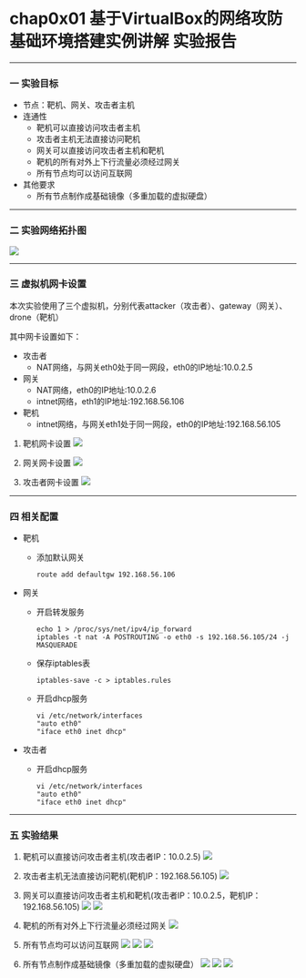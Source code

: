 # chap0x01 基于VirtualBox的网络攻防基础环境搭建实例讲解 实验报告 #

----------
### 一 实验目标 ###
- 节点：靶机、网关、攻击者主机
- 连通性
   - 靶机可以直接访问攻击者主机
   - 攻击者主机无法直接访问靶机
   - 网关可以直接访问攻击者主机和靶机
   - 靶机的所有对外上下行流量必须经过网关
   - 所有节点均可以访问互联网
- 其他要求
   - 所有节点制作成基础镜像（多重加载的虚拟硬盘）

----------
### 二 实验网络拓扑图
![](image/topological_graph.png)

----------
### 三 虚拟机网卡设置

本次实验使用了三个虚拟机，分别代表attacker（攻击者）、gateway（网关）、drone（靶机）


其中网卡设置如下：

- 攻击者
   - NAT网络，与网关eth0处于同一网段，eth0的IP地址:10.0.2.5
- 网关
   - NAT网络，eth0的IP地址:10.0.2.6
   - intnet网络，eth1的IP地址:192.168.56.106
- 靶机
   - intnet网络，与网关eth1处于同一网段，eth0的IP地址:192.168.56.105

1. 靶机网卡设置
![](image/drone_setting.PNG)

2. 网关网卡设置
![](image/gateway_setting.PNG)

3. 攻击者网卡设置
![](image/attacker_setting.PNG)

----------
### 四 相关配置
- 靶机
  - 添加默认网关

        route add defaultgw 192.168.56.106

- 网关
  - 开启转发服务  

        echo 1 > /proc/sys/net/ipv4/ip_forward  
        iptables -t nat -A POSTROUTING -o eth0 -s 192.168.56.105/24 -j MASQUERADE

  - 保存iptables表

        iptables-save -c > iptables.rules

  - 开启dhcp服务

        vi /etc/network/interfaces  
        "auto eth0"  
        "iface eth0 inet dhcp"

- 攻击者

   - 开启dhcp服务

         vi /etc/network/interfaces  
         "auto eth0"  
         "iface eth0 inet dhcp"

----------
### 五 实验结果 ###
1. 靶机可以直接访问攻击者主机(攻击者IP：10.0.2.5)
![](image/drone_ping_attacker.PNG)


2. 攻击者主机无法直接访问靶机(靶机IP：192.168.56.105)
![](image/attacker_ping_drone.PNG)


3. 网关可以直接访问攻击者主机和靶机(攻击者IP：10.0.2.5，靶机IP：192.168.56.105)
![](image/gateway_ping_attacker.PNG)
![](image/gateway_ping_drone.PNG)


4. 靶机的所有对外上下行流量必须经过网关
![](image/gateway_flux.PNG)

5. 所有节点均可以访问互联网
![](image/attacker_surf.PNG)
![](image/drone_surf.PNG)
![](image/gateway_surf.PNG)


6. 所有节点制作成基础镜像（多重加载的虚拟硬盘）
![](image/attacker_multipleload.PNG)
![](image/drone_multipleload.PNG)
![](image/gateway_multipleload.PNG)
